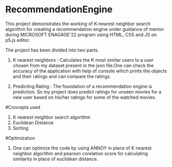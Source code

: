 # RecommendationEngine
This project demonstrates the working of K-nearest neighbor search algorithm for creating a recommendation engine under guidance of mentor during MICROSOFT ENAGAGE'22 program using HTML, CSS and JS on p5.js editor.

The project has been divided into two parts.

1. K nearest neighbors : Calculates the K most similar users to a user chosen from my dataset present in the json file.One can check the accuracy of the application with help of console which prints the objects and their ratings and can compare the ratings.

2. Predicting Rating : The foundation of a recommendation engine is prediction. So my project does predict ratings for unseen movies for a new user based on his/her ratings for some of the watched movies.


#Concepts used
1. K nearest neighbor search algorithm
2. Euclidean Distance
3. Sorting



#Optimization
1. One can optimize the code by using ANNOY in place of K nearest neighbor algorithm and pearson corelation score for calculating similarity in place of euclidean distance.



